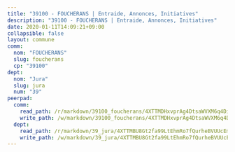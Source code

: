 ```yaml
---
title: "39100 - FOUCHERANS | Entraide, Annonces, Initiatives"
description: "39100 - FOUCHERANS | Entraide, Annonces, Initiatives"
date: 2020-01-11T14:09:21+09:00
collapsible: false
layout: commune
comm:
  nom: "FOUCHERANS"
  slug: foucherans
  cp: "39100"
dept:
  nom: "Jura"
  slug: jura
  num: "39"
peerpad:
  comm:
    read_path: /r/markdown/39100_foucherans/4XTTMDHxvprAg4DtsaWVXM6q4DidtnYEbe64CsdQ3ei7FdK6R
    write_path: /w/markdown/39100_foucherans/4XTTMDHxvprAg4DtsaWVXM6q4DidtnYEbe64CsdQ3ei7FdK6R-K3TgU9es7kMBAsVd5VvL3q9HiitsH3QUCX4gChMiCbChpydujUDN42eNAV7yW6yHSyTYZ7qARYVkWBYxyRYDqg4PaqreJaCTSQv2YncNHcawUXS89Sy7gmZGjBGZi7x62LEekRcD
  dept:
    read_path: /r/markdown/39_jura/4XTTMBU8Gt2fa99LtEhmRo7fQurheBVUUcEmcUcrj82YN8mg7
    write_path: /w/markdown/39_jura/4XTTMBU8Gt2fa99LtEhmRo7fQurheBVUUcEmcUcrj82YN8mg7-K3TgTcNZmu4vnNMaCfgcL8UVTLrMMzc995tkrcbQnJrz2QJUTFFzY77q7ECMK21XeFnonjpMWqFzgVngXjdq8HzYe3HRbuYXbvX8ofWBv48UvWuvbrbp8aQGQQcfezWASxj7orH1
---
```


